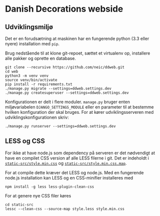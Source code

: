 # Danish Decorations webside

## Udviklingsmiljø

Det er en forudsætning at maskinen har en fungerende python (3.3 eller nyere)
installation med `pip`.

Brug nedstående til at klone git-repoet, sættet et virtualenv op, installere
alle pakker og oprette en database.

```shell
git clone --recursive https://github.com/neic/ddweb.git
cd web
python3 -m venv venv
source venv/bin/activate
pip install -r requirements.txt
./manage.py migrate --settings=ddweb.settings.dev
./manage.py createsuperuser --settings=ddweb.settings.dev
```

Konfigurationen er delt i flere moduler. `manage.py` bruger enten
miljøvariabelen `DJANGO_SETTINGS_MODULE` eller en parameter til at bestemme
hvilken konfiguration der skal bruges. For at kører udviklingsserveren med
udviklingskonfigurationen skriv:

```shell
./manage.py runserver --settings=ddweb.settings.dev
```

## LESS og CSS

For ikke at have node.js som dependency på serveren er det nødvendigt at have en
compilet CSS version af alle LESS filerne i git. Det er indeholdt i
[`static-src/style.min.css`](static-src/style.min.css) og
[`static-src/style.min.css.map`](static-src/style.min.css.map).

For at compile dette kræver det LESS og node.js. Med en fungerende node.js
installation kan LESS og en CSS-minifier installeres med
```shell
npm install -g less less-plugin-clean-css
```
For at genere nye CSS filer køres
```shell
cd static-src
lessc --clean-css --source-map style.less style.min.css
```
